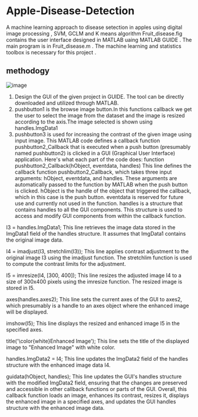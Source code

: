 # Apple-Disease-Detection
A machine learning approach to disease setection in apples using digital image processing , SVM, GCLM and K means algorithm
Fruit_disease.fig contains the user interface designed in MATLAB uaing MATLAB GUIDE .
The main program is in Fruit_disease.m . The machine learning and statistics toolbox is necessary for this project . 
## methodogy
![image](https://github.com/maulshreegarg/Apple-Disease-Detection/assets/98210535/aa4c2585-5a80-42cc-8562-ea1dc1520a4e)
1. Design the GUI of the given project in GUIDE. The tool can be directly downloaded and utilized through MATLAB.
2. pushbutton1 is the browse image button.In this functions callback we get the user to select the image from the dataset and the image is resized according to the axis.The image selected is shown using handles.ImgData1
3. pushbutton3 is used for increasing the contrast of the given image using input image.
   This MATLAB code defines a callback function pushbutton2_Callback that is executed when a push button (presumably named pushbutton2) is clicked in a GUI (Graphical User Interface) application. Here's what each part of the code does:
function pushbutton2_Callback(hObject, eventdata, handles)
This line defines the callback function pushbutton2_Callback, which takes three input arguments: hObject, eventdata, and handles. These arguments are automatically passed to the function by MATLAB when the push button is clicked.
hObject is the handle of the object that triggered the callback, which in this case is the push button.
eventdata is reserved for future use and currently not used in the function.
handles is a structure that contains handles to all the GUI components. This structure is used to access and modify GUI components from within the callback function.

I3 = handles.ImgData1;
This line retrieves the image data stored in the ImgData1 field of the handles structure. It assumes that ImgData1 contains the original image data.

I4 = imadjust(I3, stretchlim(I3));
This line applies contrast adjustment to the original image I3 using the imadjust function. The stretchlim function is used to compute the contrast limits for the adjustment.

I5 = imresize(I4, [300, 400]);
This line resizes the adjusted image I4 to a size of 300x400 pixels using the imresize function. The resized image is stored in I5.

axes(handles.axes2);
This line sets the current axes of the GUI to axes2, which presumably is a handle to an axes object where the enhanced image will be displayed.

imshow(I5);
This line displays the resized and enhanced image I5 in the specified axes.

title('\color{white}Enhanced Image');
This line sets the title of the displayed image to "Enhanced Image" with white color.

handles.ImgData2 = I4;
This line updates the ImgData2 field of the handles structure with the enhanced image data I4.

guidata(hObject, handles);
This line updates the GUI's handles structure with the modified ImgData2 field, ensuring that the changes are preserved and accessible in other callback functions or parts of the GUI.
Overall, this callback function loads an image, enhances its contrast, resizes it, displays the enhanced image in a specified axes, and updates the GUI handles structure with the enhanced image data.
